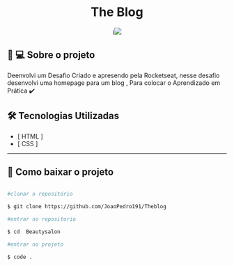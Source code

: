 <h1 align="center">The Blog</h1>

<div align = "center">
     i<img src= "./assets/blog.gif" >
</div>

## 📝 💻 Sobre o projeto

Deenvolvi um Desafio Criado e apresendo pela Rocketseat, nesse desafio desenvolvi uma homepage para um blog , Para colocar o Aprendizado em Prática ✔️

## 🛠 Tecnologias Utilizadas

- [ HTML ]
- [ CSS ]

---

## 📁 Como baixar o projeto

```bash

#clonar o repositório

$ git clone https://github.com/JoaoPedro191/Theblog

#entrar no repositorio

$ cd  Beautysalon

#entrar no projeto

$ code .

```
